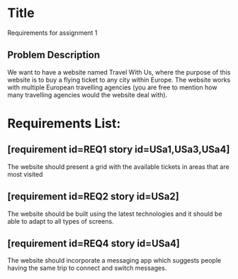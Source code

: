 # Title

Requirements for assignment 1

## Problem Description

We want to have a website named Travel With Us, where the purpose of this website is to buy a flying ticket to any city within Europe. The website works with multiple European travelling agencies (you are free to mention how many travelling agencies would the website deal with).

# Requirements List:

## [requirement id=REQ1 story id=USa1,USa3,USa4]

The website should present a grid with the available tickets in areas that are most visited

## [requirement id=REQ2 story id=USa2]

The website should be built using the latest technologies and it should be able to adapt to all types of screens.

## [requirement id=REQ4 story id=USa4]

The website should incorporate a messaging app which suggests people having the same trip to connect and switch messages.
